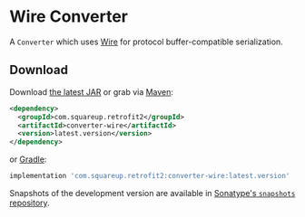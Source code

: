 Wire Converter
==============

A `Converter` which uses [Wire][1] for protocol buffer-compatible serialization.


Download
--------

Download [the latest JAR][2] or grab via [Maven][3]:
```xml
<dependency>
  <groupId>com.squareup.retrofit2</groupId>
  <artifactId>converter-wire</artifactId>
  <version>latest.version</version>
</dependency>
```
or [Gradle][3]:
```groovy
implementation 'com.squareup.retrofit2:converter-wire:latest.version'
```

Snapshots of the development version are available in [Sonatype's `snapshots` repository][snap].



 [1]: https://github.com/square/wire
 [2]: https://search.maven.org/remote_content?g=com.squareup.retrofit2&a=converter-wire&v=LATEST
 [3]: http://search.maven.org/#search%7Cga%7C1%7Cg%3A%22com.squareup.retrofit2%22%20a%3A%22converter-wire%22
 [snap]: https://oss.sonatype.org/content/repositories/snapshots/
